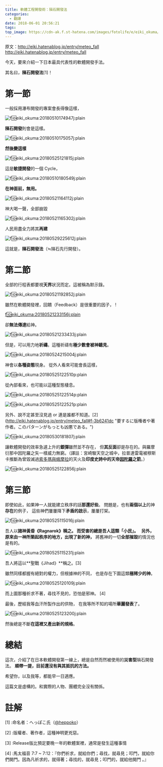 ```yaml
---
title: 軟體工程開發術：隕石開發法
categories:
  - 翻譯
date: 2018-06-01 20:56:21
tags: 
top_image: https://cdn-ak.f.st-hatena.com/images/fotolife/e/eiki_okuma/20180521/20180521164112.jpg
---
```


原文：http://eiki.hatenablog.jp/entry/meteo_fall http://eiki.hatenablog.jp/entry/meteo_fall

今天，要來介紹一下日本最具代表性的軟體開發手法。

其名曰，**隕石開發法**[1]！  

# 第一節

一般採用瀑布開發的專案會長得像這樣，

![f:id:eiki_okuma:20180510174947j:plain](https://cdn-ak.f.st-hatena.com/images/fotolife/e/eiki_okuma/20180510/20180510174947.jpg "f:id:eiki_okuma:20180510174947j:plain")  

**隕石開發**則會是這樣。

![f:id:eiki_okuma:20180510175057j:plain](https://cdn-ak.f.st-hatena.com/images/fotolife/e/eiki_okuma/20180510/20180510175057.jpg "f:id:eiki_okuma:20180510175057j:plain") 

**然後變這樣** 

![f:id:eiki_okuma:20180525121815j:plain](https://cdn-ak.f.st-hatena.com/images/fotolife/e/eiki_okuma/20180525/20180525121815.jpg "f:id:eiki_okuma:20180525121815j:plain")

這是**敏捷開發**的一個 Cycle，

![f:id:eiki_okuma:20180510180549j:plain](https://cdn-ak.f.st-hatena.com/images/fotolife/e/eiki_okuma/20180510/20180510180549.jpg "f:id:eiki_okuma:20180510180549j:plain") 

**在神面前，無用。** 

![f:id:eiki_okuma:20180521164112j:plain](https://cdn-ak.f.st-hatena.com/images/fotolife/e/eiki_okuma/20180521/20180521164112.jpg) 

神大喝一聲，全部崩毀 

![f:id:eiki_okuma:20180521165302j:plain](https://cdn-ak.f.st-hatena.com/images/fotolife/e/eiki_okuma/20180521/20180521165302.jpg)

人民用盡全力將其**再建** 

![f:id:eiki_okuma:20180529225612j:plain](https://cdn-ak.f.st-hatena.com/images/fotolife/e/eiki_okuma/20180529/20180529225612.jpg) 

這就是，**隕石開發法**（≒隕石先行開發）。    

# 第二節

全部的行程表都要視**天界**狀況而定。這被稱為默示錄。 

![f:id:eiki_okuma:20180521192852j:plain](https://cdn-ak.f.st-hatena.com/images/fotolife/e/eiki_okuma/20180521/20180521192852.jpg "f:id:eiki_okuma:20180521192852j:plain")     

雖然在軟體開發裡，回饋（Feedback）是很重要的因子， !

[f:id:eiki_okuma:20180521233156j:plain](https://cdn-ak.f.st-hatena.com/images/fotolife/e/eiki_okuma/20180521/20180521233156.jpg "f:id:eiki_okuma:20180521233156j:plain") 

卻**無法傳達**給神。

![f:id:eiki_okuma:20180521233433j:plain](https://cdn-ak.f.st-hatena.com/images/fotolife/e/eiki_okuma/20180521/20180521233433.jpg "f:id:eiki_okuma:20180521233433j:plain")   

但是，可以用力地**祈禱**。這種祈禱有**極少數會被神聽見**。 

![f:id:eiki_okuma:20180524215004j:plain](https://cdn-ak.f.st-hatena.com/images/fotolife/e/eiki_okuma/20180524/20180524215004.jpg "f:id:eiki_okuma:20180524215004j:plain")  

神會以**各種姿態**現身。 從外人看來可能會長這樣， 

![f:id:eiki_okuma:20180525122510p:plain](https://cdn-ak.f.st-hatena.com/images/fotolife/e/eiki_okuma/20180525/20180525122510.png "f:id:eiki_okuma:20180525122510p:plain") 

從內部看來，也可能以這種型態棲息。 

![f:id:eiki_okuma:20180525122514p:plain](https://cdn-ak.f.st-hatena.com/images/fotolife/e/eiki_okuma/20180525/20180525122514.png "f:id:eiki_okuma:20180525122514p:plain")

![f:id:eiki_okuma:20180525122521p:plain](https://cdn-ak.f.st-hatena.com/images/fotolife/e/eiki_okuma/20180525/20180525122521.png "f:id:eiki_okuma:20180525122521p:plain") 

另外、說不定甚至沒見過 or 連是誰都不知道。[2]
(http://eiki.hatenablog.jp/entry/meteo_fall#f-3b6241dc "要するに版権者や著作者。このパターンがもっとも凶悪である。") 

![f:id:eiki_okuma:20180530181807j:plain](https://cdn-ak.f.st-hatena.com/images/fotolife/e/eiki_okuma/20180530/20180530181807.jpg "f:id:eiki_okuma:20180530181807j:plain")   

讓軟體開發的效率急遽上升的**銀彈**雖然並不存在， 但**其反面**卻是存在的。與羅摩衍那中因陀羅之矢一樣威力無窮。（譯註：宮崎駿天空之城中，拉普達雷電被穆斯卡推斷為曾毀滅過[索多瑪與蛾摩拉](https://zh.wikipedia.org/wiki/%E7%B4%A2%E5%A4%9A%E7%91%AA%E8%88%87%E8%9B%BE%E6%91%A9%E6%8B%89 "索多瑪與蛾摩拉")的天火及**印度史詩中的天帝[因陀羅](https://zh.wikipedia.org/wiki/%E5%9B%A0%E9%99%80%E7%BE%85 "因陀羅")之箭**。） 

![f:id:eiki_okuma:20180525122856j:plain](https://cdn-ak.f.st-hatena.com/images/fotolife/e/eiki_okuma/20180525/20180525122856.jpg "f:id:eiki_okuma:20180525122856j:plain")    

# 第三節

即使如此，如果神一人就能建立秩序的話**那還好些**。 問題是，也有**兩個以上**的神**存在**的例子， 這些神們屢屢降下**矛盾的啟示**，屢屢打架。   

![f:id:eiki_okuma:20180525115016j:plain](https://cdn-ak.f.st-hatena.com/images/fotolife/e/eiki_okuma/20180525/20180525115016.jpg "f:id:eiki_okuma:20180525115016j:plain") 

吾人以**諸神黃昏《Ragnarok》**稱之。 而受害的總是吾人這類「小民」。   另外，原來由一神所築起秩序的地方，出現了**新的神，** 將舊神的一切**全部摧毀**的情況也是有的。 

![f:id:eiki_okuma:20180525115231j:plain](https://cdn-ak.f.st-hatena.com/images/fotolife/e/eiki_okuma/20180525/20180525115231.jpg "f:id:eiki_okuma:20180525115231j:plain") 

吾人將這以**聖戰《Jihad》**稱之。[3][](http://eiki.hatenablog.jp/entry/meteo_fall#f-c3756880 "リリース予定が一年単位で遅れるソフトウェアの内部では、往々にして発生している。")   

雖然同樣都握有絕對的權力，但根據神的不同， 也是存在下圖這類**極稀少的神**。 

![f:id:eiki_okuma:20180525120109j:plain](https://cdn-ak.f.st-hatena.com/images/fotolife/e/eiki_okuma/20180525/20180525120109.jpg "f:id:eiki_okuma:20180525120109j:plain") 

而上圖那種祈求不著，尋找不見的，恐怕是邪神。[](http://eiki.hatenablog.jp/entry/meteo_fall#f-d5c1754a "マタイ７章７～１２節より、『求めよ、そうすれば与えられるであろう。捜せ、そうすれば、見出すであろう。門をたたけ、そうすれば、あけてもらえるであろう。すべて求める者は得、捜す者は見出し、門をたたく者はあけてもらえるからである。』") [4]

最後，歷經我等血汗所製作出的供物， 在我等所不知的場所**華麗發表**了。 

![f:id:eiki_okuma:20180525123200j:plain](https://cdn-ak.f.st-hatena.com/images/fotolife/e/eiki_okuma/20180525/20180525123200.jpg "f:id:eiki_okuma:20180525123200j:plain") 

然後總是不斷**在這裡又產出新的規格**。    

# 總結

這次，介紹了在日本軟體開發第一線上，總是自然而然被使用的**災害型**隕石開發法。 **順帶一提，目前還沒有與其抵抗的方法。** 

希望你，以及我等，都能早一日適應。     

這篇文是虛構的。和實際的人物、團體完全沒有關係。    


# 註解
[1] [](http://eiki.hatenablog.jp/entry/meteo_fall#fn-0195a0c7):命名者：へっぽこ氏（[@heppoko](https://twitter.com/heppoko)）

[2] [](http://eiki.hatenablog.jp/entry/meteo_fall#fn-3b6241dc):版權者、著作者，這種神明更兇惡。

[3] [](http://eiki.hatenablog.jp/entry/meteo_fall#fn-c3756880):Release版比預定要晚一年的軟體案裡，通常是發生這種事情

[4] [](http://eiki.hatenablog.jp/entry/meteo_fall#fn-d5c1754a):馬太福音 7:7 ~ 7:12：『你們祈求，就給你們；尋找，就尋見；叩門，就給你們開門。因為凡祈求的，就得著；尋找的，就尋見；叩門的，就給他開門 。』

